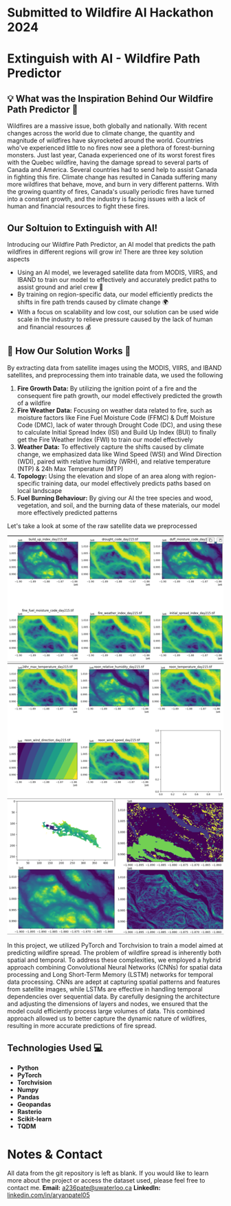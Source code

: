 # Submitted to Wildfire AI Hackathon 2024

# Extinguish with AI - Wildfire Path Predictor

## 💡 What was the Inspiration Behind Our Wildfire Path Predictor 🌳
Wildfires are a massive issue, both globally and nationally. With recent changes across the world due to climate change, the quantity and magnitude of wildfires have skyrocketed around the world. Countries who've experienced little to no fires now see a plethora of forest-burning monsters. Just last year, Canada experienced one of its worst forest fires with the Quebec wildfire, having the damage spread to several parts of Canada and America. Several countries had to send help to assist Canada in fighting this fire. Climate change has resulted in Canada suffering many more wildfires that behave, move, and burn in very different patterns. With the growing quantity of fires, Canada's usually periodic fires have turned into a constant growth, and the industry is facing issues with a lack of human and financial resources to fight these fires.

## Our Soltuion to Extinguish with AI!
Introducing our Wildfire Path Predictor, an AI model that predicts the path wildfires in different regions will grow in! There are three key solution aspects
- Using an AI model, we leveraged satellite data from MODIS, VIIRS, and IBAND to train our model to effectively and accurately predict paths to assist ground and ariel crew 🧯
- By training on region-specific data, our model efficiently predicts the shifts in fire path trends caused by climate change 🌍
- With a focus on scalability and low cost, our solution can be used wide scale in the industry to relieve pressure caused by the lack of human and financial resources 💰

## 🚒 How Our Solution Works 🧯
By extracting data from satellite images using the MODIS, VIIRS, and IBAND satellites, and preprocessing them into trainable data, we used the following

1. **Fire Growth Data:** By utilizing the ignition point of a fire and the consequent fire path growth, our model effectively predicted the growth of a wildfire
2. **Fire Weather Data:** Focusing on weather data related to fire, such as moisture factors like Fine Fuel Moisture Code (FFMC) & Duff Moisture Code (DMC), lack of water through Drought Code (DC), and using these to calculate Initial Spread Index (ISI) and Build Up Index (BUI) to finally get the Fire  Weather Index (FWI) to train our model effectively
3. **Weather Data:** To effectively capture the shifts caused by climate change, we emphasized data like Wind Speed (WSI) and Wind Direction (WDI), paired with relative humidity (WRH),  and relative temperature (NTP) & 24h Max Temperature (MTP)
4. **Topology:** Using the elevation and slope of an area along with region-specific training data, our model effectively predicts paths based on local landscape
5. **Fuel Burning Behaviour:** By giving our AI the tree species and wood, vegetation, and soil, and the burning data of these materials, our model more effectively predicted patterns

Let's take a look at some of the raw satellite data we preprocessed

![Fire Weather](github-data-sample/fire-weather-data.png)
![Weather](github-data-sample/weather-data.png)
![Misc](github-data-sample/misc-data.png)

In this project, we utilized PyTorch and Torchvision to train a model aimed at predicting wildfire spread. The problem of wildfire spread is inherently both spatial and temporal. To address these complexities, we employed a hybrid approach combining Convolutional Neural Networks (CNNs) for spatial data processing and Long Short-Term Memory (LSTM) networks for temporal data processing. CNNs are adept at capturing spatial patterns and features from satellite images, while LSTMs are effective in handling temporal dependencies over sequential data. By carefully designing the architecture and adjusting the dimensions of layers and nodes, we ensured that the model could efficiently process large volumes of data. This combined approach allowed us to better capture the dynamic nature of wildfires, resulting in more accurate predictions of fire spread.

## Technologies Used 💻
- **Python**
- **PyTorch**
- **Torchvision**
- **Numpy**
- **Pandas**
- **Geopandas**
- **Rasterio**
- **Scikit-learn**
- **TQDM**

# Notes & Contact
All data from the git repository is left as blank. If you would like to learn more about the project or access the dataset used, please feel free to contact me.
**Email:** [a236pate@uwaterloo.ca](mailto:a236pate@uwaterloo.ca)
**LinkedIn:** [linkedin.com/in/aryanpatel05](https://linkedin.com/in/aryanpatel05)
  

